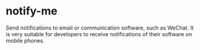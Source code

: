 # notify-me

Send notifications to email or communication software, such as WeChat.
It is very suitable for developers to receive notifications of their software on mobile phones.
